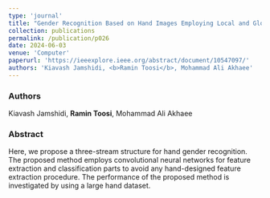 ```yaml
---
type: 'journal'
title: "Gender Recognition Based on Hand Images Employing Local and Global Shape Information"
collection: publications
permalink: /publication/p026
date: 2024-06-03
venue: 'Computer'
paperurl: 'https://ieeexplore.ieee.org/abstract/document/10547097/'
authors: 'Kiavash Jamshidi, <b>Ramin Toosi</b>, Mohammad Ali Akhaee'
---
```


<h3> Authors </h3>
Kiavash Jamshidi, <b>Ramin Toosi</b>, Mohammad Ali Akhaee

<h3> Abstract </h3>
Here, we propose a three-stream structure for hand gender recognition. The proposed method employs convolutional neural networks for feature extraction and classification parts to avoid any hand-designed feature extraction procedure. The performance of the proposed method is investigated by using a large hand dataset.